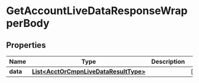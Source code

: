 

# GetAccountLiveDataResponseWrapperBody


## Properties

Name | Type | Description | Notes
------------ | ------------- | ------------- | -------------
**data** | [**List&lt;AcctOrCmpnLiveDataResultType&gt;**](AcctOrCmpnLiveDataResultType.md) |  |  [optional]



